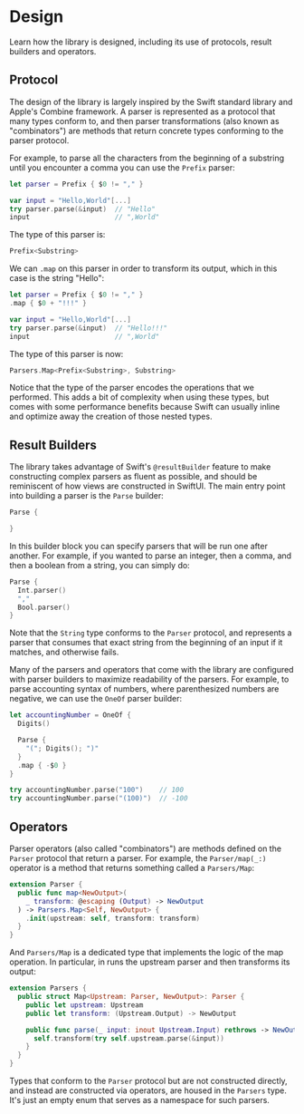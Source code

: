 # Design

Learn how the library is designed, including its use of protocols, result builders and operators.

## Protocol

The design of the library is largely inspired by the Swift standard library and Apple's Combine
framework. A parser is represented as a protocol that many types conform to, and then parser
transformations (also known as "combinators") are methods that return concrete types conforming to
the parser protocol.

For example, to parse all the characters from the beginning of a substring until you encounter a
comma you can use the `Prefix` parser:

```swift
let parser = Prefix { $0 != "," }

var input = "Hello,World"[...]
try parser.parse(&input)  // "Hello"
input                     // ",World"
```

The type of this parser is:

```swift
Prefix<Substring>
```

We can `.map` on this parser in order to transform its output, which in this case is the string
"Hello":

```swift
let parser = Prefix { $0 != "," }
.map { $0 + "!!!" }

var input = "Hello,World"[...]
try parser.parse(&input)  // "Hello!!!"
input                     // ",World"
```

The type of this parser is now:

```swift
Parsers.Map<Prefix<Substring>, Substring>
```

Notice that the type of the parser encodes the operations that we performed. This adds a bit of
complexity when using these types, but comes with some performance benefits because Swift can
usually inline and optimize away the creation of those nested types.

## Result Builders

The library takes advantage of Swift's `@resultBuilder` feature to make constructing complex parsers
as fluent as possible, and should be reminiscent of how views are constructed in SwiftUI. The main
entry point into building a parser is the `Parse` builder:

```swift
Parse {

}
```

In this builder block you can specify parsers that will be run one after another. For example, if
you wanted to parse an integer, then a comma, and then a boolean from a string, you can simply do:

```swift
Parse {
  Int.parser()
  ","
  Bool.parser()
}
```

Note that the `String` type conforms to the ``Parser`` protocol, and represents a parser that
consumes that exact string from the beginning of an input if it matches, and otherwise fails.

Many of the parsers and operators that come with the library are configured with parser builders
to maximize readability of the parsers. For example, to parse accounting syntax of numbers, where
parenthesized numbers are negative, we can use the ``OneOf`` parser builder:

```swift
let accountingNumber = OneOf {
  Digits()

  Parse {
    "("; Digits(); ")"
  }
  .map { -$0 }
}

try accountingNumber.parse("100")    // 100
try accountingNumber.parse("(100)")  // -100
```

## Operators

Parser operators (also called "combinators") are methods defined on the ``Parser`` protocol that
return a parser. For example, the ``Parser/map(_:)`` operator is a method that returns something
called a ``Parsers/Map``:

```swift
extension Parser {
  public func map<NewOutput>(
    _ transform: @escaping (Output) -> NewOutput
  ) -> Parsers.Map<Self, NewOutput> {
    .init(upstream: self, transform: transform)
  }
}
```

And ``Parsers/Map`` is a dedicated type that implements the logic of the map operation. In
particular, in runs the upstream parser and then transforms its output:

```swift
extension Parsers {
  public struct Map<Upstream: Parser, NewOutput>: Parser {
    public let upstream: Upstream
    public let transform: (Upstream.Output) -> NewOutput

    public func parse(_ input: inout Upstream.Input) rethrows -> NewOutput {
      self.transform(try self.upstream.parse(&input))
    }
  }
}
```

Types that conform to the ``Parser`` protocol but are not constructed directly, and instead are
constructed via operators, are housed in the ``Parsers`` type. It's just an empty enum that
serves as a namespace for such parsers.
